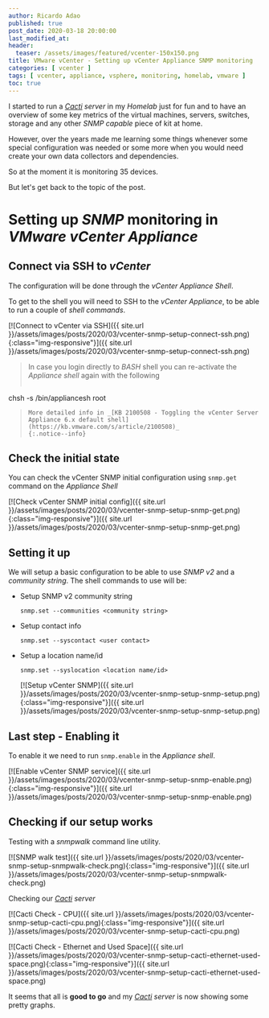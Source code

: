 ```yaml
---
author: Ricardo Adao
published: true
post_date: 2020-03-18 20:00:00
last_modified_at:
header:
  teaser: /assets/images/featured/vcenter-150x150.png
title: VMware vCenter - Setting up vCenter Appliance SNMP monitoring 
categories: [ vcenter ]
tags: [ vcenter, appliance, vsphere, monitoring, homelab, vmware ]
toc: true
---
```

I started to run a _[Cacti](https://www.cacti.net/) server_ in my _Homelab_ just for fun and to have an overview of some key metrics of the virtual machines, servers, switches, storage and any other _SNMP capable_ piece of kit at home.

However, over the years made me learning some things whenever some special configuration was needed or some more when you would need create your own data collectors and dependencies.

So at the moment it is monitoring 35 devices.

But let's get back to the topic of the post.

# Setting up _SNMP_ monitoring in _VMware vCenter Appliance_

## Connect via SSH to _vCenter_

The configuration will be done through the _vCenter Appliance Shell_.

To get to the shell you will need to SSH to the _vCenter Appliance_, to be able to run a couple of _shell commands_.

[![Connect to vCenter via SSH]({{ site.url }}/assets/images/posts/2020/03/vcenter-snmp-setup-connect-ssh.png){:class="img-responsive"}]({{ site.url }}/assets/images/posts/2020/03/vcenter-snmp-setup-connect-ssh.png)

> In case you login directly to _BASH_ shell you can re-activate the _Appliance shell_ again with the following
> ```shellscript
chsh -s /bin/appliancesh root
> ```
> More detailed info in _[KB 2100508 - Toggling the vCenter Server Appliance 6.x default shell](https://kb.vmware.com/s/article/2100508)_
> {:.notice--info}

## Check the initial state

You can check the vCenter SNMP initial configuration using `snmp.get` command on the _Appliance Shell_

[![Check vCenter SNMP initial config]({{ site.url }}/assets/images/posts/2020/03/vcenter-snmp-setup-snmp-get.png){:class="img-responsive"}]({{ site.url }}/assets/images/posts/2020/03/vcenter-snmp-setup-snmp-get.png)

## Setting it up

We will setup a basic configuration to be able to use _SNMP v2_ and a _community string_.
The shell commands to use will be:

* Setup SNMP v2 community string

  ```shellscript
  snmp.set --communities <community string>
  ```

* Setup contact info

  ```shellscript
  snmp.set --syscontact <user contact>
  ```

* Setup a location name/id

  ```shellscript
  snmp.set --syslocation <location name/id>
  ```

  [![Setup vCenter SNMP]({{ site.url }}/assets/images/posts/2020/03/vcenter-snmp-setup-snmp-setup.png){:class="img-responsive"}]({{ site.url }}/assets/images/posts/2020/03/vcenter-snmp-setup-snmp-setup.png)

## Last step - Enabling it

To enable it we need to run `snmp.enable` in the _Appliance shell_.

[![Enable vCenter SNMP service]({{ site.url }}/assets/images/posts/2020/03/vcenter-snmp-setup-snmp-enable.png){:class="img-responsive"}]({{ site.url }}/assets/images/posts/2020/03/vcenter-snmp-setup-snmp-enable.png)

## Checking if our setup works

Testing with a _snmpwalk_ command line utility.

[![SNMP walk test]({{ site.url }}/assets/images/posts/2020/03/vcenter-snmp-setup-snmpwalk-check.png){:class="img-responsive"}]({{ site.url }}/assets/images/posts/2020/03/vcenter-snmp-setup-snmpwalk-check.png)

Checking our _[Cacti](https://www.cacti.net/) server_ 

[![Cacti Check - CPU]({{ site.url }}/assets/images/posts/2020/03/vcenter-snmp-setup-cacti-cpu.png){:class="img-responsive"}]({{ site.url }}/assets/images/posts/2020/03/vcenter-snmp-setup-cacti-cpu.png)

[![Cacti Check - Ethernet and Used Space]({{ site.url }}/assets/images/posts/2020/03/vcenter-snmp-setup-cacti-ethernet-used-space.png){:class="img-responsive"}]({{ site.url }}/assets/images/posts/2020/03/vcenter-snmp-setup-cacti-ethernet-used-space.png)

It seems that all is **good to go** and my _[Cacti](https://www.cacti.net/) server_ is now showing some pretty graphs.